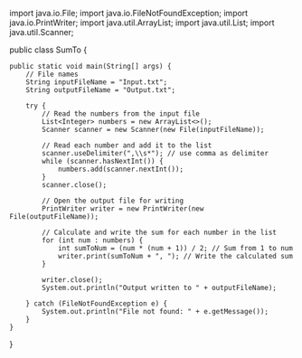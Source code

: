 import java.io.File;
import java.io.FileNotFoundException;
import java.io.PrintWriter;
import java.util.ArrayList;
import java.util.List;
import java.util.Scanner;

public class SumTo {

    public static void main(String[] args) {
        // File names
        String inputFileName = "Input.txt";
        String outputFileName = "Output.txt";

        try {
            // Read the numbers from the input file
            List<Integer> numbers = new ArrayList<>();
            Scanner scanner = new Scanner(new File(inputFileName));
            
            // Read each number and add it to the list
            scanner.useDelimiter(",\\s*"); // use comma as delimiter
            while (scanner.hasNextInt()) {
                numbers.add(scanner.nextInt());
            }
            scanner.close();

            // Open the output file for writing
            PrintWriter writer = new PrintWriter(new File(outputFileName));

            // Calculate and write the sum for each number in the list
            for (int num : numbers) {
                int sumToNum = (num * (num + 1)) / 2; // Sum from 1 to num
                writer.print(sumToNum + ", "); // Write the calculated sum
            }

            writer.close();
            System.out.println("Output written to " + outputFileName);

        } catch (FileNotFoundException e) {
            System.out.println("File not found: " + e.getMessage());
        }
    }
}
